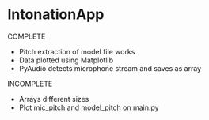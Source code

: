 # IntonationApp

COMPLETE
- Pitch extraction of model file works
- Data plotted using Matplotlib
- PyAudio detects microphone stream and saves as array

INCOMPLETE
- Arrays different sizes
- Plot mic_pitch and model_pitch on main.py


